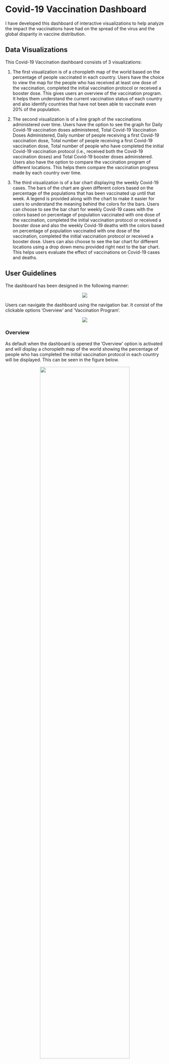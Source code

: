 # Covid-19 Vaccination Dashboard

I have developed this dashboard of interactive visualizations to help analyze the impact the vaccinations have had
on the spread of the virus and the global disparity in vaccine distribution.

## Data Visualizations
This Covid-19 Vaccination dashboard consists of 3 visualizations:

1. The first visualization is of a choropleth map of the world based on the percentage of people vaccinated in each country. Users have the choice to view the map for the people who has received at least one dose of the vaccination, completed the initial vaccination protocol or received a booster dose. This gives users an overview of the vaccination program. It helps them understand the current vaccination status of each country and also identify countries that have not been able to vaccinate even 20% of the population.

2. The second visualization is of a line graph of the vaccinations administered over time. Users have the option to see the graph for Daily Covid-19 vaccination doses administered, Total Covid-19 Vaccination Doses Administered, Daily number of people receiving a first Covid-19 vaccination dose, Total number of people receiving a first Covid-19 vaccination dose, Total number of people who have completed the initial Covid-19 vaccination protocol (i.e., received both the Covid-19 vaccination doses) and Total Covid-19 booster
doses administered. Users also have the option to compare the vaccination program of different locations. This helps them compare the vaccination progress made by each country over time.

3. The third visualization is of a bar chart displaying the weekly Covid-19 cases. The bars of the chart are given different colors based on the percentage of the populations that has been vaccinated up until that week. A legend is provided along with the chart to make it easier for users to understand the meaning behind the colors for the bars. Users can choose to see the bar chart for weekly Covid-19 cases with the colors based on percentage of population vaccinated with one dose of the vaccination, completed the initial vaccination protocol or received a booster dose and also the weekly Covid-19 deaths with the colors based on percentage of population vaccinated with one dose of the vaccination, completed the initial vaccination protocol or received a booster dose. Users can also choose to see the bar chart for different locations using a drop down menu provided right next to the bar chart. This helps users evaluate the effect of vaccinations on Covid-19 cases and deaths.

## User Guidelines

The dashboard has been designed in the following manner:

<figure align="center">
  <img src="https://github.com/LakshmiThandayaan/Covid-19-Vaccinations/assets/114150775/16c018e4-fb27-42e3-8696-9b2d5cc63ae9" >
</figure>


Users can navigate the dashboard using the navigation bar. It consist of the clickable options ’Overview’ and ’Vaccination Program’.

<p align="center">
  <img src="https://github.com/LakshmiThandayaan/Covid-19-Vaccinations/assets/114150775/d435cec0-a891-4ae3-b38b-6573f48318dc">
</p>

### Overview
As default when the dashboard is opened the ’Overview’ option is activated and will display a choropleth map of the world showing the percentage of people who has completed the initial vaccination protocol in each country will be displayed. This can be seen in the figure below.

<p align="center">
  <img src="https://github.com/LakshmiThandayaan/Covid-19-Vaccinations/assets/114150775/7b826ad9-6e1d-4f8a-991e-0f53d3a1fe7d" width=75% height=75%>
</p>

When users have their mouse over any country in the map, the country name, absolute number of people vaccinated in the country and percentage of people vaccinated in the country will be displayed in a small pop-up box. The figure below shows the data displayed for United Kingdom.

<p align="center">
  <img src="https://github.com/LakshmiThandayaan/Covid-19-Vaccinations/assets/114150775/856fdc72-7259-4eac-8444-b19ed9dce52a">
</p>

Users can choose to view the map for people who have received at least one dose of the vaccination, people who have completed the initial vaccination protocol and people who have taken the booster dose using the drop down menu in the ’Overview’ option. The figure below shows this drop down menu.

<p align="center">
  <img src="https://github.com/LakshmiThandayaan/Covid-19-Vaccinations/assets/114150775/c48cc9e8-c309-4130-b4f4-1ab6e74b2d46">
</p>

The legend displayed along with the map gives the link between the colors allocated to each country and the percentage of the population that has been vaccinated in that country. The figure below shows the legend for the map displaying the percentage of the population that has completed the primary vaccination series.

<p align="center">
  <img src="https://github.com/LakshmiThandayaan/Covid-19-Vaccinations/assets/114150775/4372cef7-83af-45d4-849b-45ee639f4e75" width=27% height=27%>
</p>

The legend given along with the map is interactive. When users place their mouse over any box in the map, the countries corresponding to that category in the map is displayed. The figure below shows the map highlighting all the countries where the percentage of population that has received a booster dose is less than 10, when the mouse is over the red box in the legend.

<p align="center">
  <img src="https://github.com/LakshmiThandayaan/Covid-19-Vaccinations/assets/114150775/ca301f6b-9903-4b45-9de5-bae03e4cc973">
</p>

The maps can also be zoomed in and out using the scroll options in the mouse. Zooming in can also be done by doubling clicking on the portion of the map you want to zoom into. Users can also pan the map by clicking and dragging in a specific direction. This allows more mobility within the map, hence making it easier for users to investigate and analyze smaller countries in the map. The figure below shows the map zoomed into United Kingdom.

<p align="center">
  <img src="https://github.com/LakshmiThandayaan/Covid-19-Vaccinations/assets/114150775/c667b2fa-9eb4-44cc-8ae3-c7cc16303270" width=50% height=50%>
</p>

### Vaccination Program
When the ’Vaccination Program’ option in the navigation bar is clicked, the interface changes. The interface displayed can be seen in the figure below:

<p align="center">
  <img src="https://github.com/LakshmiThandayaan/Covid-19-Vaccinations/assets/114150775/246436db-15ea-4ad2-afa8-463f4f9ef827">
</p>

A line graph displaying the daily number of Covid-19 vaccination doses administered in the world is displayed. If the user places the mouse at any point inside the graph, the date and the number of vaccinations administered that day is displayed in a pop-up box. This can be seen in the figure below.

<p align="center">
  <img src="https://github.com/LakshmiThandayaan/Covid-19-Vaccinations/assets/114150775/e890558e-6001-4bfd-b419-fbf3fbaf9419">
</p>

Users can choose to see the graph for Daily Covid-19 vaccinations administered, Cumulative vaccinations administered, Daily number of people receiving a first Covid-19 vaccination dose, Total number of people who received at least one dose of vaccination, Total number of people who finished the initial vaccination protocol and Total Covid-19 boosters administered using a drop down menu right next to the graph. The figure below shows this drop down menu. The figure below shows this drop down menu.

<p align="center">
  <img src="https://github.com/LakshmiThandayaan/Covid-19-Vaccinations/assets/114150775/cc6f19c0-cece-4dde-8587-3789079997e4">
</p>

Users can choose to compare the vaccination distribution in different locations from the list of locations right next to the graph. The figure below shows the list of locations.

<p align="center">
  <img src="https://github.com/LakshmiThandayaan/Covid-19-Vaccinations/assets/114150775/8b8487d6-910d-4751-9494-3f6161253ab4)">
</p>

The figure below shows the graph when the locations Asia, Europe and Africa are chosen.

<p align="center">
  <img src="https://github.com/LakshmiThandayaan/Covid-19-Vaccinations/assets/114150775/039a9d02-1f05-4a09-ab51-601aee073379">
</p>

### Impact of Vaccinations

When the ’Impact of Vaccinations’ option in the navigation bar is clicked, the interface changes. The interface displayed can be seen in the figure below:

<p align="center">
  <img src="https://github.com/LakshmiThandayaan/Covid-19-Vaccinations/assets/114150775/87ff2538-07a1-44b0-8d43-3f40272b3ba2">
</p>

A bar chart displaying the weekly number of confirmed cases of Covid-19 in the world is displayed. The bars in the chart are colored based on when the percentage of the population received at least one dose of the Covid-19 vaccine. If the user places the mouse on any of the bars in graph, the location, date, number of Covid-19 cases or deaths and percentage of population vaccinated at that point of time will be displayed in a pop-up box. This can be seen in the figure below.

<p align="center">
  <img src="">
</p>

Users can choose to see the bar graph for weekly Covid-19 cases and deaths with colors for the bars based on percentage of the population that has received at least one dose of the vaccination, percentage of the population that has completed the initial vaccination protocol and percentage of the population that has received a booster dose using a drop down menu right next to the bar graph. The figure below shows this drop down menu.

<p align="center">
  <img src="">
</p>

Users can also choose to see the bar graph for different countries, continents and income categories using another drop down menu right next to the bar graph. The figure below shows this drop down menu.

<p align="center">
  <img src="">
</p>

The legend for the bar chart is also given right next to the chart. The figure shows the legend for the bar chart.
<p align="center">
  <img src="">
</p>

### Data Sources

The data sources used for developing the visualizations in the dashboard are given when this option in the navigation bar is clicked.

<p align="center">
  <img src="">
</p>

